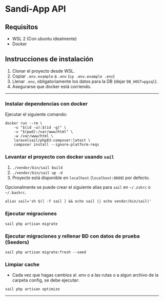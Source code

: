 # Sandi-App API

## Requisitos
* WSL 2 (Con ubuntu idealmente)
* Docker

## Instrucciones de instalación

 1. Clonar el proyecto desde WSL.
 2. Copiar `.env.example` a `.env` (`cp .env.example .env`)
 3. Llenar `.env`, obligatoriamente los datos para la DB (dejar `DB_HOST=pgsql`).
 4. Asegurarse que docker está corriendo.

---

### Instalar dependencias con docker

Ejecutar el siguiente comando:

```
docker run --rm \
    -u "$(id -u):$(id -g)" \
    -v "$(pwd):/var/www/html" \
    -w /var/www/html \
    laravelsail/php83-composer:latest \
    composer install --ignore-platform-reqs
```

### Levantar el proyecto con docker usando `sail`

 1. `./vendor/bin/sail build`
 2. `./vendor/bin/sail up -d`
 3. Proyecto está disponible en `localhost` (`localhost:8080`) por defecto.

Opcionalmente se puede crear el siguiente alias para `sail` en `~/.zshrc` o `~/.bashrc`.
```
alias sail='sh $([ -f sail ] && echo sail || echo vendor/bin/sail)'
```

### Ejecutar migraciones 

```
sail php artisan migrate
```
### Ejecutar migraciones y rellenar BD con datos de prueba (Seeders)

```
sail php artisan migrate:fresh --seed
```

### Limpiar cache

* Cada vez que hagas cambios al .env o a las rutas o a algun archivo de la carpeta config, se debe ejecutar:
```
sail php artisan optimize
```
---


